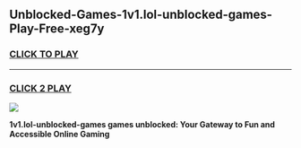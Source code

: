 
## Unblocked-Games-1v1.lol-unblocked-games-Play-Free-xeg7y
<h3>
<a href="https://premium76.site?title=1v1.lol-unblocked-games&ref=19M">CLICK TO PLAY</a></h3>
<hr>

<h3>
<a href="https://premium76.site?title=1v1.lol-unblocked-games&ref=19M">CLICK 2 PLAY</a>
  
</h3>

<a href="https://premium76.site?title=1v1.lol-unblocked-games&ref=19M"><img src="https://clearcache.store/games.png"></a>


**1v1.lol-unblocked-games games unblocked: Your Gateway to Fun and Accessible Online Gaming**
